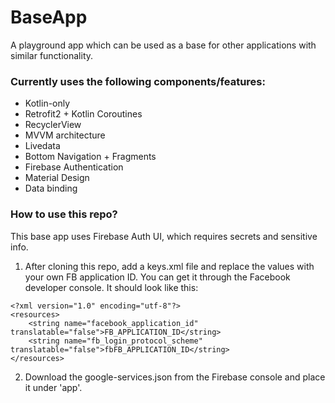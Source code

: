 # BaseApp

A playground app which can be used as a base for other applications with similar functionality.

### Currently uses the following components/features:
- Kotlin-only
- Retrofit2 + Kotlin Coroutines
- RecyclerView
- MVVM architecture
- Livedata
- Bottom Navigation + Fragments
- Firebase Authentication
- Material Design
- Data binding

### How to use this repo?

This base app uses Firebase Auth UI, which requires secrets and sensitive info.

1. After cloning this repo, add a keys.xml file and replace the values with your own FB application ID.
You can get it through the Facebook developer console. It should look like this:
```
<?xml version="1.0" encoding="utf-8"?>
<resources>
    <string name="facebook_application_id" translatable="false">FB_APPLICATION_ID</string>
    <string name="fb_login_protocol_scheme" translatable="false">fbFB_APPLICATION_ID</string>
</resources>
```

2. Download the google-services.json from the Firebase console and place it under 'app'.